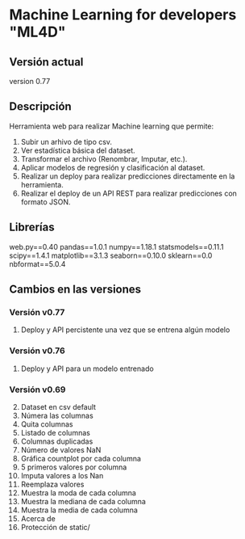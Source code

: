 # Machine Learning for developers "ML4D"

## Versión actual

version 0.77

## Descripción

Herramienta web para realizar Machine learning que permite:

1. Subir un arhivo de tipo csv.
2. Ver estadística básica del dataset.
3. Transformar el archivo (Renombrar, Imputar, etc.).
4. Aplicar modelos de regresión y clasificación al dataset.
5. Realizar un deploy para realizar predicciones directamente en la herramienta.
6. Realizar el deploy de un API REST para realizar predicciones con formato JSON.

## Librerías

web.py==0.40
pandas==1.0.1
numpy==1.18.1
statsmodels==0.11.1
scipy==1.4.1
matplotlib==3.1.3
seaborn==0.10.0
sklearn==0.0
nbformat==5.0.4

## Cambios en las versiones

### Versión v0.77

1. Deploy y API percistente una vez que se entrena algún modelo

### Versión v0.76

1. Deploy y API para un modelo entrenado
   
### Versión v0.69

2. Dataset en csv default
3. Númera las columnas
4. Quita columnas
5. Listado de columnas
6. Columnas duplicadas
7. Número de valores NaN
8. Gráfica countplot por cada columna
9.  5 primeros valores por columna
10. Imputa valores a los Nan
11. Reemplaza valores
12. Muestra la moda de cada columna
13. Muestra la mediana de cada columna
14. Muestra la media de cada columna
15. Acerca de
16. Protección de static/